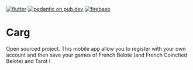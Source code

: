 [![flutter](https://img.shields.io/badge/flutter-blue?logo=flutter&style=for-the-badge)](https://flutter.dev)
[![pedantic on pub.dev](https://img.shields.io/badge/style-pedantic-blue?logo=dart&style=for-the-badge)](https://pub.dev/packages/pedantic) 
[![firebase](https://img.shields.io/badge/dependency-firebase-yellow?logo=firebase&style=for-the-badge)](https://firebase.google.com)

# Carg

Open sourced project. This mobile app allow you to register with your own account and then save your games of French Belote (and French Coinched Belote) and Tarot !
